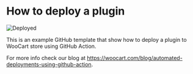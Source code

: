 # How to deploy a plugin

![Deployed](https://github.com/woocart/deploy-plugin/workflows/Deploy%20my-plugin/badge.svg?branch=master)

This is an example GitHub template that show how to deploy a plugin to WooCart store using GitHub Action.

For more info check our blog at https://woocart.com/blog/automated-deployments-using-github-action.